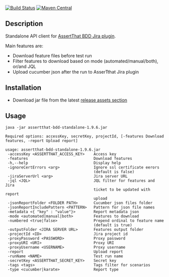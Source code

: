 
[![Build Status](https://travis-ci.org/assertthat/assertthat-bdd-standalone.svg?branch=master)](https://travis-ci.org/assertthat/assertthat-bdd-standalone)
[![Maven Central](https://maven-badges.herokuapp.com/maven-central/com.assertthat.plugins/assertthat-bdd-standalone/badge.svg)](https://maven-badges.herokuapp.com/maven-central/com.assertthat.plugins/assertthat-bdd-standalone)


## Description

Standalone API client for [AssertThat BDD Jira plugin](https://marketplace.atlassian.com/apps/1219033/assertthat-bdd-test-management-in-jira?hosting=cloud&tab=overview).

Main features are:

- Download feature files before test run
- Filter features to download based on mode (automated/manual/both), or/and JQL
- Upload cucumber json after the run to AsserTthat Jira plugin

## Installation

- Download jar file from the latest [release assets section](https://github.com/assertthat/assertthat-bdd-standalone/releases)

## Usage

```
java -jar assertthat-bdd-standalone-1.9.6.jar

Required options: accessKey, secretKey, projectId, [-features Download features, -report Upload report]

usage: assertthat-bdd-standalone-1.9.6.jar
 -accessKey <ASSERTTHAT_ACCESS_KEY>    Access key
 -features                             Download features
 -h,--help                             Display help
 -ignoreCertErrors <arg>               Ignore ssl certificate eerors
                                       (default is false)
 -jiraServerUrl <arg>                  Jira server URL
 -jql <JQL>                            JQL filter for features and Jira
                                       ticket to be updated with report
                                       upload
 -jsonReportFolder <FOLDER PATH>       Cucumber json files folder
 -jsonReportIncludePattern <PATTERN>   Pattern for json file names
 -metadata <{ "key" : "value"}>        Report metadata json
 -mode <automated|manual|both>         Features to download
 -numbered <true|false>                Prepend ordinal to feature name
                                       (default is true)
 -outputFolder <JIRA SERVER URL>       Features output folder
 -projectId <ID>                       Jira project id
 -proxyPassword <PASSWORD>             Proxy password
 -proxyURI <URI>                       Proxy URI
 -proxyUsername <USERNAME>             Proxy username
 -report                               Upload report
 -runName <NAME>                       Test run name
 -secretKey <ASSERTTHAT_SECRET_KEY>    Secret key
 -tags <tags>                          Tags filter for scenarios
 -type <cucumber|karate>               Report type

```
